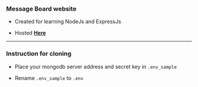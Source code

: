 ### Message Board website

- Created for learning NodeJs and ExpressJs

- Hosted  **[Here](https://gentle-dusk-62419.herokuapp.com/ "Here")**

------------



### Instruction for cloning

- Place your mongodb server address and secret key  in `.env_sample`

- Rename `.env_sample` to `.env`